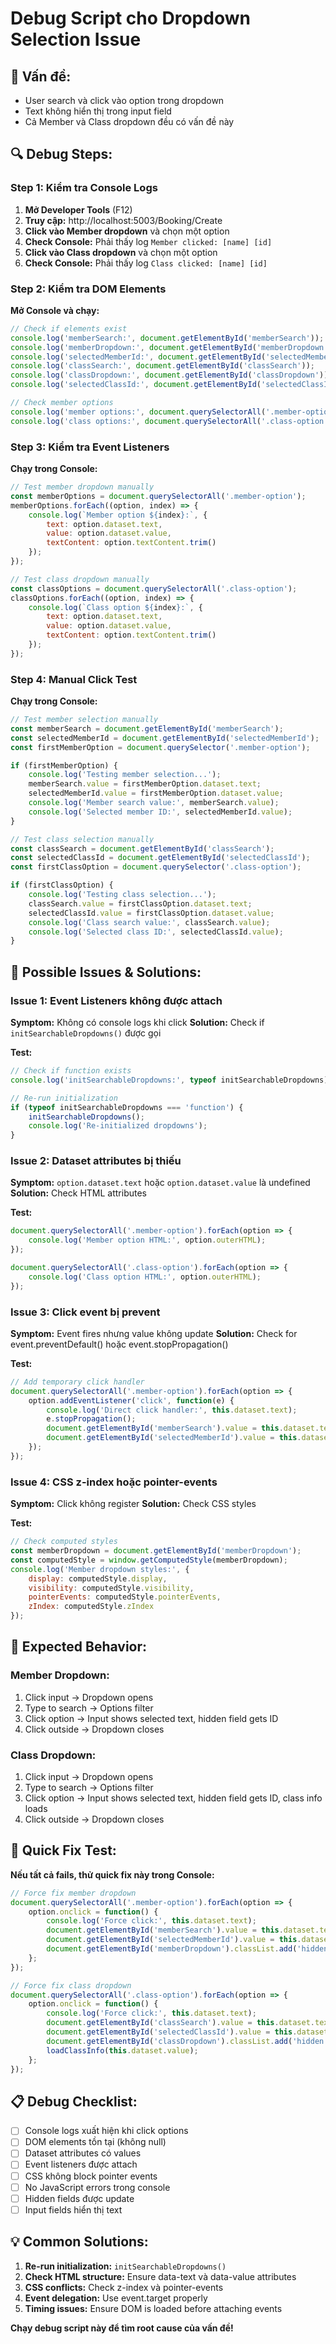 # Debug Script cho Dropdown Selection Issue

## 🐛 **Vấn đề:**
- User search và click vào option trong dropdown
- Text không hiển thị trong input field
- Cả Member và Class dropdown đều có vấn đề này

## 🔍 **Debug Steps:**

### **Step 1: Kiểm tra Console Logs**
1. **Mở Developer Tools** (F12)
2. **Truy cập:** http://localhost:5003/Booking/Create
3. **Click vào Member dropdown** và chọn một option
4. **Check Console:** Phải thấy log `Member clicked: [name] [id]`
5. **Click vào Class dropdown** và chọn một option  
6. **Check Console:** Phải thấy log `Class clicked: [name] [id]`

### **Step 2: Kiểm tra DOM Elements**
**Mở Console và chạy:**
```javascript
// Check if elements exist
console.log('memberSearch:', document.getElementById('memberSearch'));
console.log('memberDropdown:', document.getElementById('memberDropdown'));
console.log('selectedMemberId:', document.getElementById('selectedMemberId'));
console.log('classSearch:', document.getElementById('classSearch'));
console.log('classDropdown:', document.getElementById('classDropdown'));
console.log('selectedClassId:', document.getElementById('selectedClassId'));

// Check member options
console.log('member options:', document.querySelectorAll('.member-option'));
console.log('class options:', document.querySelectorAll('.class-option'));
```

### **Step 3: Kiểm tra Event Listeners**
**Chạy trong Console:**
```javascript
// Test member dropdown manually
const memberOptions = document.querySelectorAll('.member-option');
memberOptions.forEach((option, index) => {
    console.log(`Member option ${index}:`, {
        text: option.dataset.text,
        value: option.dataset.value,
        textContent: option.textContent.trim()
    });
});

// Test class dropdown manually
const classOptions = document.querySelectorAll('.class-option');
classOptions.forEach((option, index) => {
    console.log(`Class option ${index}:`, {
        text: option.dataset.text,
        value: option.dataset.value,
        textContent: option.textContent.trim()
    });
});
```

### **Step 4: Manual Click Test**
**Chạy trong Console:**
```javascript
// Test member selection manually
const memberSearch = document.getElementById('memberSearch');
const selectedMemberId = document.getElementById('selectedMemberId');
const firstMemberOption = document.querySelector('.member-option');

if (firstMemberOption) {
    console.log('Testing member selection...');
    memberSearch.value = firstMemberOption.dataset.text;
    selectedMemberId.value = firstMemberOption.dataset.value;
    console.log('Member search value:', memberSearch.value);
    console.log('Selected member ID:', selectedMemberId.value);
}

// Test class selection manually
const classSearch = document.getElementById('classSearch');
const selectedClassId = document.getElementById('selectedClassId');
const firstClassOption = document.querySelector('.class-option');

if (firstClassOption) {
    console.log('Testing class selection...');
    classSearch.value = firstClassOption.dataset.text;
    selectedClassId.value = firstClassOption.dataset.value;
    console.log('Class search value:', classSearch.value);
    console.log('Selected class ID:', selectedClassId.value);
}
```

## 🔧 **Possible Issues & Solutions:**

### **Issue 1: Event Listeners không được attach**
**Symptom:** Không có console logs khi click
**Solution:** Check if `initSearchableDropdowns()` được gọi

**Test:**
```javascript
// Check if function exists
console.log('initSearchableDropdowns:', typeof initSearchableDropdowns);

// Re-run initialization
if (typeof initSearchableDropdowns === 'function') {
    initSearchableDropdowns();
    console.log('Re-initialized dropdowns');
}
```

### **Issue 2: Dataset attributes bị thiếu**
**Symptom:** `option.dataset.text` hoặc `option.dataset.value` là undefined
**Solution:** Check HTML attributes

**Test:**
```javascript
document.querySelectorAll('.member-option').forEach(option => {
    console.log('Member option HTML:', option.outerHTML);
});

document.querySelectorAll('.class-option').forEach(option => {
    console.log('Class option HTML:', option.outerHTML);
});
```

### **Issue 3: Click event bị prevent**
**Symptom:** Event fires nhưng value không update
**Solution:** Check for event.preventDefault() hoặc event.stopPropagation()

**Test:**
```javascript
// Add temporary click handler
document.querySelectorAll('.member-option').forEach(option => {
    option.addEventListener('click', function(e) {
        console.log('Direct click handler:', this.dataset.text);
        e.stopPropagation();
        document.getElementById('memberSearch').value = this.dataset.text;
        document.getElementById('selectedMemberId').value = this.dataset.value;
    });
});
```

### **Issue 4: CSS z-index hoặc pointer-events**
**Symptom:** Click không register
**Solution:** Check CSS styles

**Test:**
```javascript
// Check computed styles
const memberDropdown = document.getElementById('memberDropdown');
const computedStyle = window.getComputedStyle(memberDropdown);
console.log('Member dropdown styles:', {
    display: computedStyle.display,
    visibility: computedStyle.visibility,
    pointerEvents: computedStyle.pointerEvents,
    zIndex: computedStyle.zIndex
});
```

## 🎯 **Expected Behavior:**

### **Member Dropdown:**
1. Click input → Dropdown opens
2. Type to search → Options filter
3. Click option → Input shows selected text, hidden field gets ID
4. Click outside → Dropdown closes

### **Class Dropdown:**
1. Click input → Dropdown opens
2. Type to search → Options filter  
3. Click option → Input shows selected text, hidden field gets ID, class info loads
4. Click outside → Dropdown closes

## 🚨 **Quick Fix Test:**

**Nếu tất cả fails, thử quick fix này trong Console:**
```javascript
// Force fix member dropdown
document.querySelectorAll('.member-option').forEach(option => {
    option.onclick = function() {
        console.log('Force click:', this.dataset.text);
        document.getElementById('memberSearch').value = this.dataset.text;
        document.getElementById('selectedMemberId').value = this.dataset.value;
        document.getElementById('memberDropdown').classList.add('hidden');
    };
});

// Force fix class dropdown
document.querySelectorAll('.class-option').forEach(option => {
    option.onclick = function() {
        console.log('Force click:', this.dataset.text);
        document.getElementById('classSearch').value = this.dataset.text;
        document.getElementById('selectedClassId').value = this.dataset.value;
        document.getElementById('classDropdown').classList.add('hidden');
        loadClassInfo(this.dataset.value);
    };
});
```

## 📋 **Debug Checklist:**

- [ ] Console logs xuất hiện khi click options
- [ ] DOM elements tồn tại (không null)
- [ ] Dataset attributes có values
- [ ] Event listeners được attach
- [ ] CSS không block pointer events
- [ ] No JavaScript errors trong console
- [ ] Hidden fields được update
- [ ] Input fields hiển thị text

## 💡 **Common Solutions:**

1. **Re-run initialization:** `initSearchableDropdowns()`
2. **Check HTML structure:** Ensure data-text và data-value attributes
3. **CSS conflicts:** Check z-index và pointer-events
4. **Event delegation:** Use event.target properly
5. **Timing issues:** Ensure DOM is loaded before attaching events

**Chạy debug script này để tìm root cause của vấn đề!**
